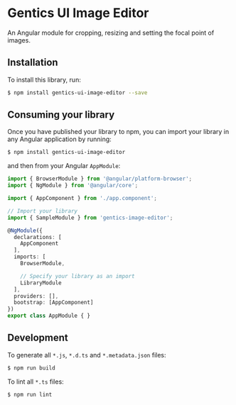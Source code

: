 # Gentics UI Image Editor

An Angular module for cropping, resizing and setting the focal point of images.

## Installation

To install this library, run:

```bash
$ npm install gentics-ui-image-editor --save
```

## Consuming your library

Once you have published your library to npm, you can import your library in any Angular application by running:

```bash
$ npm install gentics-ui-image-editor
```

and then from your Angular `AppModule`:

```typescript
import { BrowserModule } from '@angular/platform-browser';
import { NgModule } from '@angular/core';

import { AppComponent } from './app.component';

// Import your library
import { SampleModule } from 'gentics-image-editor';

@NgModule({
  declarations: [
    AppComponent
  ],
  imports: [
    BrowserModule,

    // Specify your library as an import
    LibraryModule
  ],
  providers: [],
  bootstrap: [AppComponent]
})
export class AppModule { }
```

## Development

To generate all `*.js`, `*.d.ts` and `*.metadata.json` files:

```bash
$ npm run build
```

To lint all `*.ts` files:

```bash
$ npm run lint
```

